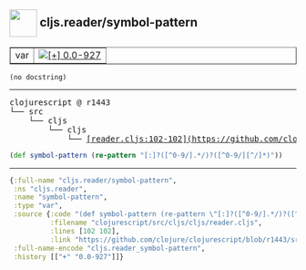 ## <img width="48px" valign="middle" src="http://i.imgur.com/Hi20huC.png"> cljs.reader/symbol-pattern

 <table border="1">
<tr>
<td>var</td>
<td><a href="https://github.com/cljsinfo/api-refs/tree/0.0-927"><img valign="middle" alt="[+] 0.0-927" src="https://img.shields.io/badge/+-0.0--927-lightgrey.svg"></a> </td>
</tr>
</table>

 <samp>
</samp>

```
(no docstring)
```

---

 <pre>
clojurescript @ r1443
└── src
    └── cljs
        └── cljs
            └── <ins>[reader.cljs:102-102](https://github.com/clojure/clojurescript/blob/r1443/src/cljs/cljs/reader.cljs#L102-L102)</ins>
</pre>

```clj
(def symbol-pattern (re-pattern "[:]?([^0-9/].*/)?([^0-9/][^/]*)"))
```


---

```clj
{:full-name "cljs.reader/symbol-pattern",
 :ns "cljs.reader",
 :name "symbol-pattern",
 :type "var",
 :source {:code "(def symbol-pattern (re-pattern \"[:]?([^0-9/].*/)?([^0-9/][^/]*)\"))",
          :filename "clojurescript/src/cljs/cljs/reader.cljs",
          :lines [102 102],
          :link "https://github.com/clojure/clojurescript/blob/r1443/src/cljs/cljs/reader.cljs#L102-L102"},
 :full-name-encode "cljs.reader_symbol-pattern",
 :history [["+" "0.0-927"]]}

```
